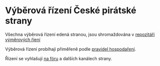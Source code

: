 # Výběrová řízení České pirátské strany

Všechna výběrová řízení edená stranou, jsou shromaždována v [repozitáři výměrových říení](https://github.com/pirati-byro/vyberka)

Výběrová řízení probíhají přiměřeně podle [pravidel hospodaření](http://pirati.cz/rules/prah).

Řízení se vyhlašují [na fóru](https://forum.pirati.cz/verejna-vyberova-rizeni-f572/) a dalších kanálech strany.
